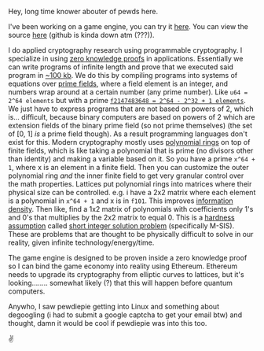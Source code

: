 Hey, long time knower abouter of pewds here.

I've been working on a game engine, you can try it [here](https://game.keccak-doomsday.com/index.html). You can view the source [here](https://github.com/chancehudson/game-test/) (github is kinda down atm (???)).

I do applied cryptography research using programmable cryptography. I specialize in using [zero knowledge proofs](https://en.wikipedia.org/wiki/Zero-knowledge_proof) in applications. Essentially we can write programs of infinite length and prove that we executed said program in [~100 kb](https://eprint.iacr.org/2025/922.pdf). We do this by compiling programs into systems of equations over [prime fields](https://en.wikipedia.org/wiki/Finite_field), where a field element is an integer, and numbers wrap around at a certain number (any prime number). Like `u64 = 2^64 elements` but with a prime [`f2147483648 = 2^64 - 2^32 + 1 elements`](https://cronokirby.com/notes/2022/09/the-goldilocks-field/). We just have to express programs that are not based on powers of 2, which is... difficult, because binary computers are based on powers of 2 which are extension fields of the binary prime field (so not prime themselves) (the set of [0, 1] _is_ a prime field though). As a result programming languages don't exist for this. Modern cryptography mostly uses [polynomial rings](https://en.wikipedia.org/wiki/Polynomial_ring) on top of finite fields, which is like taking a polynomial that is prime (no divisors other than identity) and making a variable based on it. So you have a prime `x^64 + 1`, where x is an element in a finite field. Then you can customize the outer polynomial ring _and_ the inner finite field to get very granular control over the math properties. Lattices put polynomial rings into matrices where their physical size can be controlled. e.g. i have a 2x2 matrix where each element is a polynomial in `x^64 + 1` and x is in `f101`. This improves [information density](https://keccak-doomsday.com/nanoid.html). Then like, find a 1x2 matrix of polynomials with coefficients only 1's and 0's that multiplies by the 2x2 matrix to equal 0. This is a [hardness assumption](https://en.wikipedia.org/wiki/Computational_hardness_assumption) called [short integer solution problem](https://en.wikipedia.org/wiki/Short_integer_solution_problem) (specifically M-SIS). These are problems that are thought to be physically difficult to solve in our reality, given infinite technology/energy/time.

The game engine is designed to be proven inside a zero knowledge proof so I can bind the game economy into reality using Ethereum. Ethereum needs to upgrade its cryptography from elliptic curves to lattices, but it's looking........ somewhat likely (?) that this will happen before quantum computers.

Anywho, I saw pewdiepie getting into Linux and something about degoogling (i had to submit a google captcha to get your email btw) and thought, damn it would be cool if pewdiepie was into this too.

✌️
